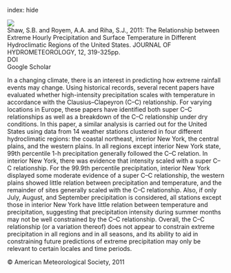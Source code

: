 index: hide

<div class="Citation">
    <div class="Citation-thumb CitationThumb-linked"  data-href="https://doi.org/10.1175/2011jhm1364.1">
      <img src="https://static.claimspace.cloud/climate-study-static/refs/thumbs/2/Shaw_et_al_2011-thumb.png" />
    </div>

  <div class="Citation-body">
    <div class="Citation-text">Shaw, S.B. and Royem, A.A. and Riha, S.J., 2011: The Relationship between Extreme Hourly Precipitation and Surface Temperature in Different Hydroclimatic Regions of the United States. <span class="Article-journal">JOURNAL OF HYDROMETEOROLOGY, </span><span class="Article-volume">12, </span>319-325pp.</div>
    <div class="Citation-links">
      <div class="CitationLink" data-href="https://doi.org/10.1175/2011jhm1364.1">
        <div class="CitationLink-icon CitationLink-Doi"></div>
        <div class="CitationLink-text">DOI</div>
      </div>
      <div class="CitationLink" data-href="https://scholar.google.com/scholar?q=10.1175/2011jhm1364.1">
        <div class="CitationLink-icon CitationLink-Scholar"></div>
        <div class="CitationLink-text">Google Scholar</div>
      </div>
    </div>
  </div>
</div>

In a changing climate, there is an interest in predicting how extreme rainfall events may change. Using historical records, several recent papers have evaluated whether high-intensity precipitation scales with temperature in accordance with the Clausius–Clapeyron (C–C) relationship. For varying locations in Europe, these papers have identified both super C–C relationships as well as a breakdown of the C–C relationship under dry conditions. In this paper, a similar analysis is carried out for the United States using data from 14 weather stations clustered in four different hydroclimatic regions: the coastal northeast, interior New York, the central plains, and the western plains. In all regions except interior New York state, 99th percentile 1-h precipitation generally followed the C–C relation. In interior New York, there was evidence that intensity scaled with a super C–C relationship. For the 99.9th percentile precipitation, interior New York displayed some moderate evidence of a super C–C relationship, the western plains showed little relation between precipitation and temperature, and the remainder of sites generally scaled with the C–C relationship. Also, if only July, August, and September precipitation is considered, all stations except those in interior New York have little relation between temperature and precipitation, suggesting that precipitation intensity during summer months may not be well constrained by the C–C relationship. Overall, the C–C relationship (or a variation thereof) does not appear to constrain extreme precipitation in all regions and in all seasons, and its ability to aid in constraining future predictions of extreme precipitation may only be relevant to certain locales and time periods.

<div class="Citation-copy">
&copy; American Meteorological Society, 2011
</div>
